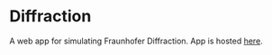 # Diffraction
A web app for simulating Fraunhofer Diffraction. App is hosted [here](https://speckrel.pythonanywhere.com).

